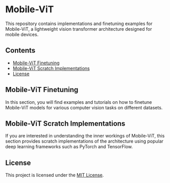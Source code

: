 # Mobile-ViT

This repository contains implementations and finetuning examples for Mobile-ViT, a lightweight vision transformer architecture designed for mobile devices.

## Contents

- [Mobile-ViT Finetuning](#mobile-vit-finetuning)
- [Mobile-ViT Scratch Implementations](#mobile-vit-scratch-implementations)
- [License](#license)

## Mobile-ViT Finetuning

In this section, you will find examples and tutorials on how to finetune Mobile-ViT models for various computer vision tasks on different datasets.

## Mobile-ViT Scratch Implementations

If you are interested in understanding the inner workings of Mobile-ViT, this section provides scratch implementations of the architecture using popular deep learning frameworks such as PyTorch and TensorFlow.


## License

This project is licensed under the [MIT License](LICENSE).
